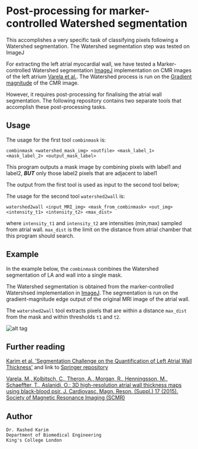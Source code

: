 # Post-processing for marker-controlled Watershed segmentation
This accomplishes a very specific task of classifying pixels following a Watershed segmentation. The Watershed segmentation step was tested on ImageJ

For extracting the left atrial myocardial wall, we have tested a Marker-controlled Watershed segmentation [ImageJ](https://imagej.nih.gov/ij/) implementation on CMR images of the left atrium [Varela et al.](https://www.ncbi.nlm.nih.gov/pmc/articles/PMC4328285). The Watershed process is run on the [Gradient magnitude](https://en.wikipedia.org/wiki/Image_gradient) of the CMR image. 

However, it requires post-processing for finalising the atrial wall segmentation. The following repository contains two separate tools that accomplish these post-processing tasks. 

## Usage 
The usage for the first tool ```combinmask``` is:
```
combinmask <watershed_mask_img> <outfile> <mask_label_1> <mask_label_2> <output_mask_label>
```
This program outputs a mask image by combining pixels with label1 and label2, ***BUT*** only those label2 pixels that are adjacent to label1

The output from the first tool is used as input to the second tool below; 

The usage for the second tool ```watershed2wall``` is:
```
watershed2wall <input_MRI_img> <mask_from_combinmask> <out_img> <intensity_t1> <intensity_t2> <max_dist>
```
where ```intensity_t1``` and ```intensity_t2``` are intensities (min,max) sampled from atrial wall. ```max_dist``` is the limit on the  distance from atrial chamber that this program should search. 


## Example 

In the example below, the ```combinmask``` combines the Watershed segmentation of LA and wall into a single mask. 

The Watershed segmentation is obtained from the marker-controlled Watershsed implementation in [ImageJ](https://imagej.nih.gov/ij/). The segmentation is run on the gradient-magnitude edge output of the original MRI image of the atrial wall. 

The ```watershed2wall``` tool extracts pixels that are within a distance ```max_dist``` from the mask and within thresholds ```t1``` and ```t2```. 

![alt tag](https://s3.postimg.org/qhe2rr1nn/Capture.png)

## Further reading
[Karim et al. 'Segmentation Challenge on the Quantification of Left Atrial Wall Thickness'](http://www.doc.ic.ac.uk/~rkarim/files/stacom_2016.pdf) and link to [Springer repository](https://link.springer.com/chapter/10.1007%2F978-3-319-52718-5_21)

[Varela, M., Kolbitsch, C., Theron, A., Morgan, R., Henningsson, M., Schaeffter, T., Aslanidi, O.: 3D high-resolution atrial wall thickness maps using black-blood psir. J. Cardiovasc. Magn. Reson. (Suppl.) 17 (2015). Society of Magnetic Resonance Imaging (SCMR)](https://www.ncbi.nlm.nih.gov/pmc/articles/PMC4328285/)

## Author 
```
Dr. Rashed Karim 
Department of Biomedical Engineering 
King's College London 
```

